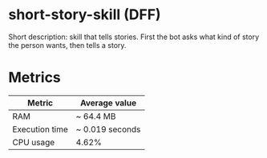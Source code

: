 # short-story-skill (DFF)

Short description: skill that tells stories. First the bot asks what kind of story the person wants, then tells a story.

# Metrics
| Metric       | Average value |
| ------------ | ------------- |
| RAM          | ~ 64.4 MB      |
| Execution time | ~ 0.019 seconds   |
| CPU usage | 4.62% |